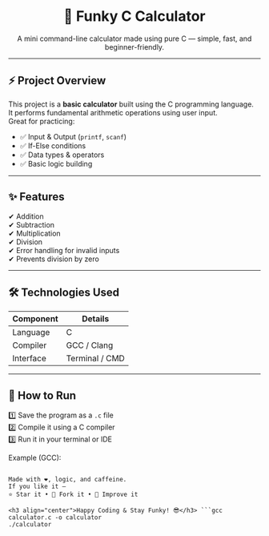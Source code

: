 <h1 align="center">🧮 Funky C Calculator</h1>
<p align="center">
A mini command-line calculator made using pure C — simple, fast, and beginner-friendly.
</p>

---

## ⚡ Project Overview

This project is a **basic calculator** built using the C programming language.  
It performs fundamental arithmetic operations using user input.  
Great for practicing:

- ✅ Input & Output (`printf`, `scanf`)
- ✅ If-Else conditions
- ✅ Data types & operators
- ✅ Basic logic building

---

## ✨ Features

✔ Addition  
✔ Subtraction  
✔ Multiplication  
✔ Division  
✔ Error handling for invalid inputs  
✔ Prevents division by zero

---

## 🛠️ Technologies Used

| Component  | Details     |
|------------|-------------|
| Language   | C           |
| Compiler   | GCC / Clang |
| Interface  | Terminal / CMD |

---

## 🚀 How to Run

1️⃣ Save the program as a `.c` file  
2️⃣ Compile it using a C compiler  
3️⃣ Run it in your terminal or IDE

Example (GCC):
```bash👤 Author

Made with ❤️, logic, and caffeine.
If you like it —
⭐ Star it • 🍴 Fork it • 🚀 Improve it

<h3 align="center">Happy Coding & Stay Funky! 😎</h3> ```gcc calculator.c -o calculator
./calculator
